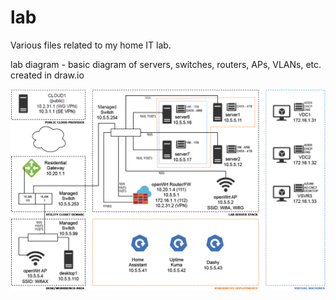 # lab

Various files related to my home IT lab.



lab diagram - basic diagram of servers, switches, routers, APs, VLANs, etc. created in draw.io

![lab](https://github.com/scottr131/lab/blob/159b863a20808b30a1cebcc1e934f1fa1adab08c/lab%20diagram.png)
